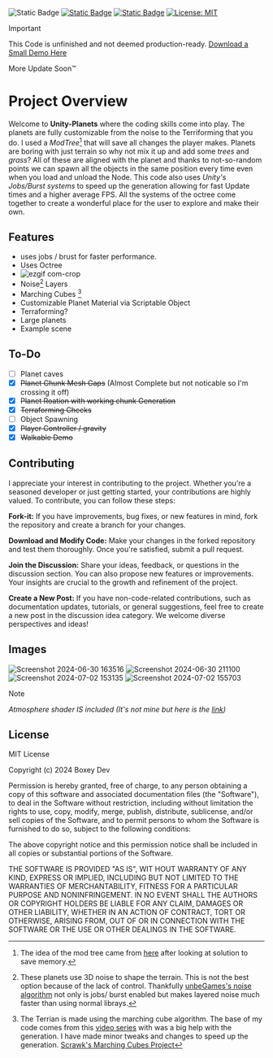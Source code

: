![Static Badge](https://img.shields.io/badge/Verson-2022.3.22f1-5300EB?style=for-the-badge&logo=Unity)
[![Static Badge](https://img.shields.io/badge/Code%20Quality-b-green?style=for-the-badge&logo=codacy)](https://app.codacy.com/gh/B0XEY/Unity-Planets/dashboard?utm_source=gh&utm_medium=referral&utm_content=&utm_campaign=Badge_grade)
[![Static Badge](https://img.shields.io/badge/Version-0.2.5b-blue?style=for-the-badge)](https://github.com/B0XEY/Unity-Planets/releases)
[![License: MIT](https://img.shields.io/badge/License-MIT-yellow.svg?style=for-the-badge)](https://opensource.org/licenses/MIT)

> [!IMPORTANT]
> This Code is unfinished and not deemed production-ready.
> [Download a Small Demo Here](https://github.com/B0XEY/Unity-Planets/releases/tag/0.2.5)
> 
> More Update Soon™️

# Project Overview
Welcome to **Unity-Planets** where the coding skills come into play. The planets are fully customizable from the noise to the Terriforming that you do. I used a _ModTree_[^3] that will save all changes the player makes. Planets are boring with just terrain so why not mix it up and add some _trees_ and _grass_? All of these are aligned with the planet and thanks to not-so-random points we can spawn all the objects in the same position every time even when you load and unload the Node. This code also uses _Unity's Jobs/Burst systems_ to speed up the generation allowing for fast Update times and a higher average FPS. All the systems of the octree come together to create a wonderful place for the user to explore and make their own.

## Features
- uses jobs / brust for faster performance.
- Uses Octree
- ![ezgif com-crop](https://github.com/B0XEY/Unity-Planets/assets/94720404/36066c3d-04d4-4b35-8301-1211b252a285)
- Noise[^1] Layers
- Marching Cubes [^2]
- Customizable Planet Material via Scriptable Object
- Terraforming?
- Large planets
- Example scene

## To-Do
- [ ] Planet caves
- [x] ~~Planet Chunk Mesh Gaps~~ (Almost Complete but not noticable so I'm crossing it off)
- [x] ~~Planet Roation with working chunk Generation~~
- [x] ~~Terraforming Checks~~
- [ ] Object Spawning
- [x] ~~Player Controller / gravity~~
- [x] ~~Walkable Demo~~

## Contributing
I appreciate your interest in contributing to the project. Whether you're a seasoned developer or just getting started, your contributions are highly valued. To contribute, you can follow these steps:

**Fork-it:** If you have improvements, bug fixes, or new features in mind, fork the repository and create a branch for your changes.

**Download and Modify Code:** Make your changes in the forked repository and test them thoroughly. Once you're satisfied, submit a pull request.

**Join the Discussion:** Share your ideas, feedback, or questions in the discussion section. You can also propose new features or improvements. Your insights are crucial to the growth and refinement of the project.

**Create a New Post:** If you have non-code-related contributions, such as documentation updates, tutorials, or general suggestions, feel free to create a new post in the discussion idea category. We welcome diverse perspectives and ideas!


## Images
![Screenshot 2024-06-30 163516](https://github.com/B0XEY/Unity-Planets/assets/94720404/b70a6239-8f76-42c5-9ff2-0628a06b8a6d)
![Screenshot 2024-06-30 211100](https://github.com/B0XEY/Unity-Planets/assets/94720404/2030b163-b3c4-4a22-8b1a-b64d826d36fa)
![Screenshot 2024-07-02 153135](https://github.com/B0XEY/Unity-Planets/assets/94720404/6e3845a7-bd62-4272-875d-845d416de481)
![Screenshot 2024-07-02 155703](https://github.com/B0XEY/Unity-Planets/assets/94720404/dd9e31db-4dee-4907-be7f-2518a40e0435)


> [!NOTE]
>*Atmosphere shader IS included (It's not mine but here is the [link](https://github.com/sinnwrig/URP-Atmosphere?tab=readme-ov-file))*


## License
MIT License

Copyright (c) 2024 Boxey Dev

Permission is hereby granted, free of charge, to any person obtaining a copy
of this software and associated documentation files (the "Software"), to deal
in the Software without restriction, including without limitation the rights
to use, copy, modify, merge, publish, distribute, sublicense, and/or sell
copies of the Software, and to permit persons to whom the Software is
furnished to do so, subject to the following conditions:

The above copyright notice and this permission notice shall be included in all
copies or substantial portions of the Software.

THE SOFTWARE IS PROVIDED "AS IS", WIT HOUT WARRANTY OF ANY KIND, EXPRESS OR
IMPLIED, INCLUDING BUT NOT LIMITED TO THE WARRANTIES OF MERCHANTABILITY,
FITNESS FOR A PARTICULAR PURPOSE AND NONINFRINGEMENT. IN NO EVENT SHALL THE
AUTHORS OR COPYRIGHT HOLDERS BE LIABLE FOR ANY CLAIM, DAMAGES OR OTHER
LIABILITY, WHETHER IN AN ACTION OF CONTRACT, TORT OR OTHERWISE, ARISING FROM,
OUT OF OR IN CONNECTION WITH THE SOFTWARE OR THE USE OR OTHER DEALINGS IN THE
SOFTWARE.

[^1]: These planets use 3D noise to shape the terrain. This is not the best option because of the lack of control. Thankfully [unbeGames's noise algorithm](https://github.com/unbeGames/noise.git) not only is jobs/ burst enabled but makes layered noise much faster than using normal librays.
[^2]: The Terrian is made using the marching cube algorithm. The base of my code comes from this [video series](https://www.youtube.com/watch?v=dTdn3CC64sc&list=PLVsTSlfj0qsWt0qafrT6blp5yvchzO4ee) with was a big help with the generation. I have made minor tweaks and changes to speed up the generation. [Scrawk's Marching Cubes Project](https://github.com/Scrawk/Marching-Cubes)
[^3]: The idea of the mod tree came from [here](https://josebasierra.gitlab.io/VoxelPlanets) after looking at solution to save memory.
